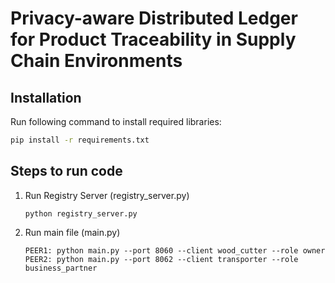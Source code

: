 # Privacy-aware Distributed Ledger for Product Traceability in Supply Chain Environments


## Installation

Run following command to install required libraries:
```cmd
pip install -r requirements.txt
```

## Steps to run code


1. Run Registry Server (registry_server.py)
    ```
    python registry_server.py
    ```

2. Run main file (main.py)
    ```
    PEER1: python main.py --port 8060 --client wood_cutter --role owner
    PEER2: python main.py --port 8062 --client transporter --role business_partner
    ```
